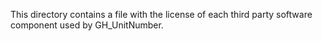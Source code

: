 This directory contains a file with the license of each third party software component used by GH_UnitNumber.
